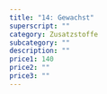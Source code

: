 ```yaml
---
title: "14: Gewachst"
superscript: ""
category: Zusatzstoffe
subcategory: ""
description: ""
price1: 140
price2: ""
price3: ""
---
```

